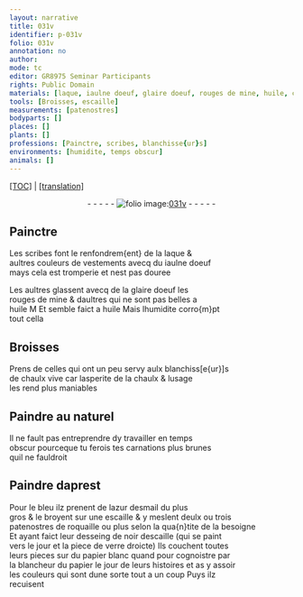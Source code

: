 ```yaml
---
layout: narrative
title: 031v
identifier: p-031v
folio: 031v
annotation: no
author:
mode: tc
editor: GR8975 Seminar Participants
rights: Public Domain
materials: [laque, iaulne doeuf, glaire doeuf, rouges de mine, huile, chaulx vive, chaulx, azur desmail, escaille, roquaille, noir descaille, verre, papier blanc, papier]
tools: [Broisses, escaille]
measurements: [patenostres]
bodyparts: []
places: []
plants: []
professions: [Painctre, scribes, blanchisse{ur}s]
environments: [humidite, temps obscur]
animals: []
---
```


<p><a href="{{ site.baseurl }}/diplomatic/">[TOC]</a> | <a href="{{ site.baseurl }}/texts/p-031v_tl/">[translation]</a></p><div class="folio" align="center">- - - - - <a href="http://gallica.bnf.fr/ark:/12148/btv1b10500001g/f68.image" target="_blank"><img src="https://cu-mkp.github.io/2017-workshop-edition/assets/photo-icon.png" alt="folio image: " style="display:inline-block; margin-bottom:-3px;"/>031v</a> - - - - - </div>  
  

## <span class="pro">Painctre</span>

 
Les <span class="pro">scribes</span> font le renfondrem{ent} de la <span class="m">laque</span> &<br/> aultres couleurs de vestements avecq du <span class="m">iaulne doeuf</span><br/> mays cela est tromperie et nest pas douree
 
Les aultres glassent avecq de la <span class="m">glaire doeuf</span> les<br/> <span class="m">rouges de mine</span> & daultres qui ne sont pas belles a<br/> <span class="m">huile</span> <span class="del">M</span> Et semble faict a <span class="m">huile</span> Mais l<span class="env">humidite</span> corro{m}pt<br/> tout cella
 
 
  

## <span class="tl">Broisses</span>

 
Prens de celles qui ont un peu servy aulx <span class="pro">blanchiss[e{ur}]s</span><br/> de <span class="m">chaulx vive</span> car lasperite de la <span class="m">chaulx</span> & lusage<br/> les rend plus maniables
 
 
  

## Paindre au naturel

 
Il ne fault pas entreprendre dy travailler en <span class="env">temps<br/> obscur</span> pourceque tu ferois tes carnations plus brunes<br/> quil ne fauldroit
 
 
  

## Paindre daprest

 
Pour le bleu ilz prenent de l<span class="m">azur desmail</span> du plus<br/> gros & le broyent sur une <span class="tl"><span class="m">escaille</span></span> & y meslent deulx ou trois<br/> <span class="ms">patenostres</span> de <span class="m">roquaille</span> ou plus selon la qua{n}tite de la besoigne<br/> Et ayant faict leur desseing de <span class="m">noir descaille</span> (qui se paint<br/> vers le jour et la piece de <span class="m">verre</span> droicte) Ils couchent toutes<br/> leurs pieces sur du <span class="m">papier blanc</span> <span class="del">quand</span> pour cognoistre par<br/> la blancheur du <span class="m">papier</span> le jour de leurs histoires et <span class="del">as</span> y assoir<br/> les couleurs qui sont dune sorte tout a un coup Puys ilz<br/> recuisent
 
